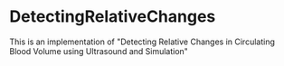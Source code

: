 # DetectingRelativeChanges
This is an implementation of "Detecting Relative Changes in Circulating Blood Volume using Ultrasound and Simulation"
